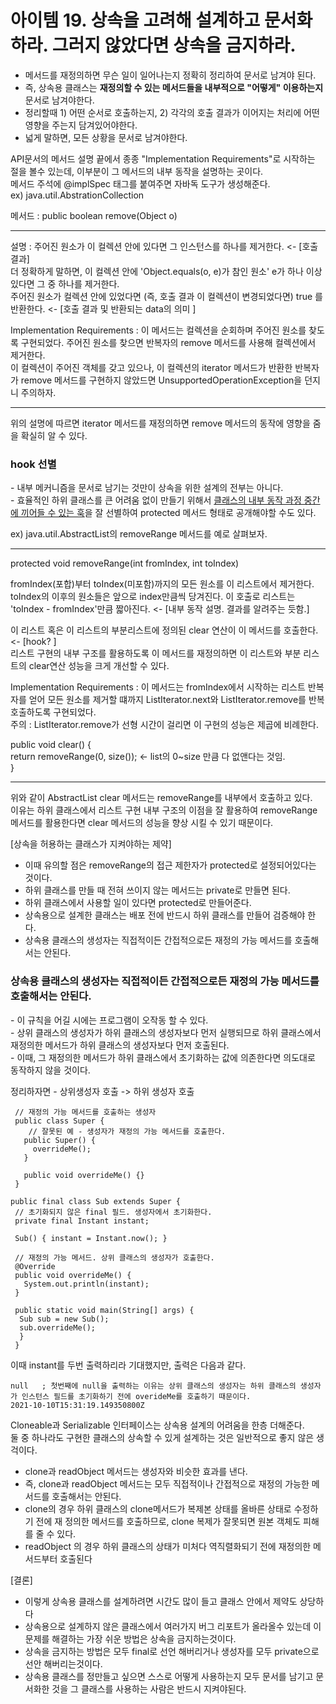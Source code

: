 <h1> 아이템 19. 상속을 고려해 설계하고 문서화하라. 그러지 않았다면 상속을 금지하라.</h1>

 - 메서드를 재정의하면 무슨 일이 일어나는지 정확히 정리하여 문서로 남겨야 된다.  
 - 즉, 상속용 클래스는 <b>재정의할 수 있는 메서드들을 내부적으로 "어떻게" 이용하는지</b> 문서로 남겨야한다.  
 - 정리할때 1) 어떤 순서로 호출하는지, 2) 각각의 호출 결과가 이어지는 처리에 어떤 영향을 주는지 담겨있어야한다.  
 - 넓게 말하면, 모든 상황을 문서로 남겨야한다.  

 API문서의 메서드 설명 끝에서 종종 "Implementation Requirements"로 시작하는 절을 볼수 있는데, 이부분이 그 메서드의 내부 동작을 설명하는 곳이다.  
 메서드 주석에 @implSpec 태그를 붙여주면 자바독 도구가 생성해준다.    
 ex) java.util.AbstrationCollection  
 
 메서드 : public boolean remove(Object o)
 
 ---
 설명 : 주어진 원소가 이 컬렉션 안에 있다면 그 인스턴스를 하나를 제거한다. <- [호출 결과]  
 더 정확하게 말하면, 이 컬렉션 안에 'Object.equals(o, e)가 참인 원소' e가 하나 이상있다면 그 중 하나를 제거한다.   
 주어진 원소가 컬렉션 안에 있었다면 (즉, 호출 결과 이 컬렉션이 변경되었다면) true 를 반환한다. <- [호출 결과 및 반환되는 data의 의미  ]  
 
 Implementation Requirements : 이 메서드는 컬렉션을 순회하며 주어진 원소를 찾도록 구현되었다. 주어진 원소를 찾으면 반복자의 remove 메서드를 사용해 컬렉션에서 제거한다.  
 이 컬렉션이 주어진 객체를 갖고 있으나, 이 컬렉션의 iterator 메서드가 반환한 반복자가 remove 메서드를 구현하지 않았드면 UnsupportedOperationException을 던지니 주의하자.  
 
 ---
 위의 설명에 따르면 iterator 메서드를 재정의하면 remove 메서드의 동작에 영향을 줌을 확실히 알 수 있다. 
 
 <h3> hook 선별</h3>
 - 내부 메커니즘을 문서로 남기는 것만이 상속을 위한 설계의 전부는 아니다.  <BR/>
 - 효율적인 하위 클래스를 큰 어려움 없이 만들기 위해서 <u>클래스의 내부 동작 과정 중간에 끼어들 수 있는 훅</u>을 잘 선별하여 protected 메서드 형태로 공개해야할 수도 있다.  <BR/>
 
 ex) java.util.AbstractList의 removeRange 메서드를 예로 살펴보자.  <BR/>
 
 ---
 protected void removeRange(int fromIndex, int toIndex)  <BR/>
 
 fromIndex(포합)부터 toIndex(미포함)까지의 모든 원소를 이 리스트에서 제거한다.  
 toIndex의 이후의 원소들은 앞으로 index만큼씩 당겨진다. 이 호출로 리스트는 'toIndex - fromIndex'만큼 짧아진다. <- [내부 동작 설명. 결과를 알려주는 듯함.]  
 
 이 리스트 혹은 이 리스트의 부분리스트에 정의된 clear 연산이 이 메서드를 호출한다. <- [hook?  ]  
 리스트 구현의 내부 구조를 활용하도록 이 메서드를 재정의하면 이 리스트와 부분 리스트의 clear연산 성능을 크게 개선할 수 있다.  
 
 Implementation Requirements : 이 메서드는 fromIndex에서 시작하는 리스트 반복자를 얻어 모든 원소를 제거할 떄까지 ListIterator.next와 ListIterator.remove를 반복 호출하도록 
 구현되었다.  
 주의 : ListIterator.remove가 선형 시간이 걸리면 이 구현의 성능은 제곱에 비례한다.  
 
 public void clear() {    
   return removeRange(0, size()); <- list의 0~size 만큼 다 없앤다는 것임.  
 }
 
 ---
 
 위와 같이 AbstractList clear 메서드는 removeRange를 내부에서 호출하고 있다. <BR/>
 이유는 하위 클래스에서 리스트 구현 내부 구조의 이점을 잘 활용하여 removeRange 메서드를 활용한다면 clear 메서드의 성능을 향상 시킬 수 있기 때문이다.<BR/>

 [상속을 허용하는 클래스가 지켜야하는 제약]
 * 이때 유의할 점은 removeRange의 접근 제한자가 protected로 설정되어있다는 것이다.  
 * 하위 클래스를 만들 때 전혀 쓰이지 않는 메서드는 private로 만들면 된다.   
 * 하위 클래스에서 사용할 일이 있다면 protected로 만들어준다. 
 * 상속용으로 설계한 클래스는 배포 전에 반드시 하위 클래스를 만들어 검증해야 한다.
 * 상속용 클래스의 생성자는 직접적이든 간접적으로든 재정의 가능 메서드를 호출해서는 안된다.

 <h3>상속용 클래스의 생성자는 직접적이든 간접적으로든 재정의 가능 메서드를 호출해서는 안된다.</h3>
 - 이 규칙을 어길 시에는 프로그램이 오작동 할 수 있다.  <br/>
 - 상위 클래스의 생성자가 하위 클래스의 생성자보다 먼저 실행되므로 하위 클래스에서 재정의한 메서드가 하위 클래스의 생성자보다 먼저 호출된다.  <br/>
 - 이때, 그 재정의한 메서드가 하위 클래스에서 초기화하는 값에 의존한다면 의도대로 동작하지 않을 것이다.  <br/>
 
 정리하자면 - 상위생성자 호출 -> 하위 생성자 호출  

```
 // 재정의 가능 메서드를 호출하는 생성자   
 public class Super {  
    // 잘못된 예 - 생성자가 재정의 가능 메서드를 호출한다.
   public Super() {
     overrideMe();
   }  

   public void overrideMe() {}  
 }
 ```
 ```
 public final class Sub extends Super {  
  // 초기화되지 않은 final 필드. 생성자에서 초기화한다.
  private final Instant instant;  

  Sub() { instant = Instant.now(); }  

  // 재정의 가능 메서드. 상위 클래스의 생성자가 호출한다.
  @Override  
  public void overrideMe() {  
    System.out.println(instant);  
  }

  public static void main(String[] args) {  
   Sub sub = new Sub();    
   sub.overrideMe();   
   }  
  } 
  ```

  이때 instant를 두번 출력하리라 기대했지만, 출력은 다음과 같다.  <BR/>
  ```
  null   ; 첫번째에 null을 출력하는 이유는 상위 클래스의 생성자는 하위 클래스의 생성자가 인스턴스 필드를 초기화하기 전에 overideMe를 호출하기 때문이다.
  2021-10-10T15:31:19.149350800Z
  ```
  
  Cloneable과 Serializable 인터페이스는 상속용 설계의 어려움을 한층 더해준다.  
  둘 중 하나라도 구현한 클래스의 상속할 수 있게 설계하는 것은 일반적으로 좋지 않은 생걱이다.
  
  - clone과 readObject 메서드는 생성자와 비슷한 효과를 낸다.
  - 즉, clone과 readObject 메서드는 모두 직접적이나 간접적으로 재정의 가능한 메서드를 호출해서는  안된다.
  - clone의 경우 하위 클래스의 clone메서드가 복제본 상태를 올바른 상태로 수정하기 전에 재 정의한 메서드를 호출하므로, clone 복제가 잘못되면 원본 객체도 피해를 줄 수 있다.
  - readObject 의 경우 하위 클래스의 상태가 미처다 역직렬화되기 전에 재정의한 메서드부터 호출된다
  
  

 [결론]
- 이렇게 상속용 클래스를 설계하려면 시간도 많이 들고 클래스 안에서 제약도 상당하다
- 상속용으로 설계하지 않은 클래스에서 여러가지 버그 리포트가 올라올수 있는데 이문제를 해결하는 가장 쉬운 방법은 상속을 금지하는것이다. 
- 상속을 금지하는 방법은 모두 final로 선언 해버리거나 생성자를 모두 private으로 선안 해버리는것이다.
- 상속용 클래스를 정만들고 싶으면 스스로 어떻게 사용하는지 모두 문서를 남기고 문서화한 것을 그 클래스를 사용하는 사람은 반드시 지켜야된다.



